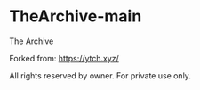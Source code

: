 # TheArchive-main
 The Archive

Forked from:
https://ytch.xyz/

All rights reserved by owner. For private use only.
